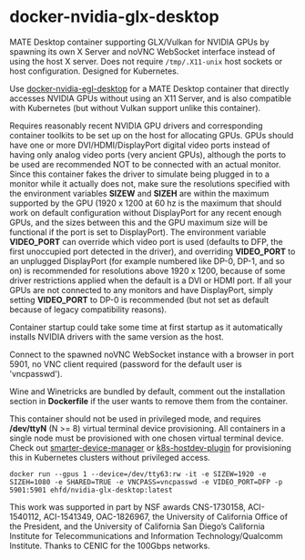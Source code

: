 # docker-nvidia-glx-desktop

MATE Desktop container supporting GLX/Vulkan for NVIDIA GPUs by spawning its own X Server and noVNC WebSocket interface instead of using the host X server. Does not require `/tmp/.X11-unix` host sockets or host configuration. Designed for Kubernetes.

Use [docker-nvidia-egl-desktop](https://github.com/ehfd/docker-nvidia-egl-desktop) for a MATE Desktop container that directly accesses NVIDIA GPUs without using an X11 Server, and is also compatible with Kubernetes (but without Vulkan support unlike this container).

Requires reasonably recent NVIDIA GPU drivers and corresponding container toolkits to be set up on the host for allocating GPUs. GPUs should have one or more DVI/HDMI/DisplayPort digital video ports instead of having only analog video ports (very ancient GPUs), although the ports to be used are recommended NOT to be connected with an actual monitor. Since this container fakes the driver to simulate being plugged in to a monitor while it actually does not, make sure the resolutions specified with the environment variables **SIZEW** and **SIZEH** are within the maximum supported by the GPU (1920 x 1200 at 60 hz is the maximum that should work on default configuration without DisplayPort for any recent enough GPUs, and the sizes between this and the GPU maximum size will be functional if the port is set to DisplayPort). The environment variable **VIDEO_PORT** can override which video port is used (defaults to DFP, the first unoccupied port detected in the driver), and overriding **VIDEO_PORT** to an unplugged DisplayPort (for example numbered like DP-0, DP-1, and so on) is recommended for resolutions above 1920 x 1200, because of some driver restrictions applied when the default is a DVI or HDMI port. If all your GPUs are not connected to any monitors and have DisplayPort, simply setting **VIDEO_PORT** to DP-0 is recommended (but not set as default because of legacy compatibility reasons).

Container startup could take some time at first startup as it automatically installs NVIDIA drivers with the same version as the host.

Connect to the spawned noVNC WebSocket instance with a browser in port 5901, no VNC client required (password for the default user is 'vncpasswd').

Wine and Winetricks are bundled by default, comment out the installation section in **Dockerfile** if the user wants to remove them from the container.

This container should not be used in privileged mode, and requires **/dev/ttyN** (N >= 8) virtual terminal device provisioning. All containers in a single node must be provisioned with one chosen virtual terminal device. Check out [smarter-device-manager](https://gitlab.com/arm-research/smarter/smarter-device-manager) or [k8s-hostdev-plugin](https://github.com/bluebeach/k8s-hostdev-plugin) for provisioning this in Kubernetes clusters without privileged access.

```
docker run --gpus 1 --device=/dev/tty63:rw -it -e SIZEW=1920 -e SIZEH=1080 -e SHARED=TRUE -e VNCPASS=vncpasswd -e VIDEO_PORT=DFP -p 5901:5901 ehfd/nvidia-glx-desktop:latest
```

This work was supported in part by NSF awards CNS-1730158, ACI-1540112, ACI-1541349, OAC-1826967, the University of California Office of the President, and the University of California San Diego’s California Institute for Telecommunications and Information Technology/Qualcomm Institute. Thanks to CENIC for the 100Gbps networks.
